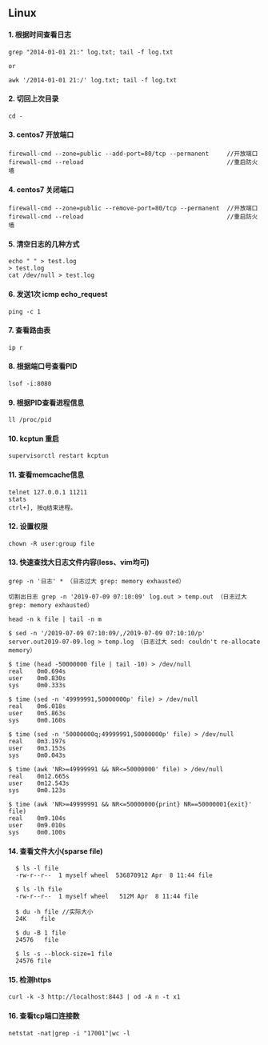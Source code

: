 ## Linux

#### 1. 根据时间查看日志

```shell
grep "2014-01-01 21:" log.txt; tail -f log.txt

or

awk '/2014-01-01 21:/' log.txt; tail -f log.txt
```

#### 2. 切回上次目录
```shell
cd -
```

#### 3. centos7 开放端口
```shell
firewall-cmd --zone=public --add-port=80/tcp --permanent     //开放端口
firewall-cmd --reload                                        //重启防火墙
```

#### 4. centos7 关闭端口
```shell
firewall-cmd --zone=public --remove-port=80/tcp --permanent  //开放端口
firewall-cmd --reload                                        //重启防火墙
```
#### 5. 清空日志的几种方式
```shell
echo " " > test.log
> test.log
cat /dev/null > test.log
```

#### 6. 发送1次 icmp echo_request
```shell
ping -c 1
```

#### 7. 查看路由表
```shell
ip r
```

#### 8. 根据端口号查看PID
```shell
lsof -i:8080
```

#### 9. 根据PID查看进程信息
```shell
ll /proc/pid
```

#### 10. kcptun 重启
```shell
supervisorctl restart kcptun
```

#### 11. 查看memcache信息
```shell
telnet 127.0.0.1 11211
stats
ctrl+], 按q结束进程。
```

#### 12. 设置权限
```shell
chown -R user:group file
```

#### 13. 快速查找大日志文件内容(less、vim均可)
```shell
grep -n '日志' * （日志过大 grep: memory exhausted）

切割出日志 grep -n '2019-07-09 07:10:09' log.out > temp.out （日志过大 grep: memory exhausted）

head -n k file | tail -n m

$ sed -n '/2019-07-09 07:10:09/,/2019-07-09 07:10:10/p' server.out2019-07-09.log > temp.log （日志过大 sed: couldn't re-allocate memory）

$ time (head -50000000 file | tail -10) > /dev/null
real    0m0.694s
user    0m0.830s
sys     0m0.333s

$ time (sed -n '49999991,50000000p' file) > /dev/null
real    0m6.018s
user    0m5.863s
sys     0m0.160s

$ time (sed -n '50000000q;49999991,50000000p' file) > /dev/null
real    0m3.197s
user    0m3.153s
sys     0m0.043s

$ time (awk 'NR>=49999991 && NR<=50000000' file) > /dev/null
real    0m12.665s
user    0m12.543s
sys     0m0.123s

$ time (awk 'NR>=49999991 && NR<=50000000{print} NR==50000001{exit}' file)
real    0m9.104s
user    0m9.010s
sys     0m0.100s
```

#### 14. 查看文件大小(sparse file)

```shell
  $ ls -l file
  -rw-r--r--  1 myself wheel  536870912 Apr  8 11:44 file

  $ ls -lh file
  -rw-r--r--  1 myself wheel   512M Apr  8 11:44 file

  $ du -h file //实际大小
  24K    file

  $ du -B 1 file
  24576   file

  $ ls -s --block-size=1 file
  24576 file
```

#### 15. 检测https

```shell
curl -k -3 http://localhost:8443 | od -A n -t x1
```

#### 16. 查看tcp端口连接数

```shell
netstat -nat|grep -i "17001"|wc -l
```
